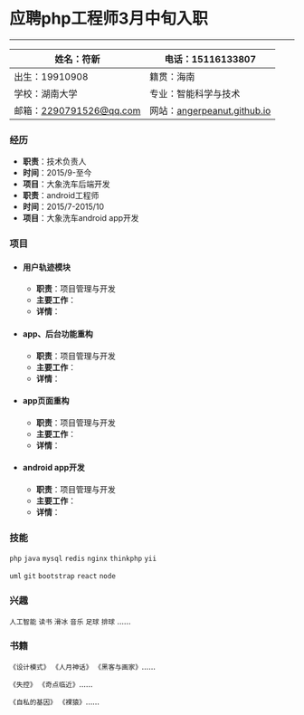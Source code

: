 # 应聘php工程师3月中旬入职
---
|姓名：符新 | 电话：15116133807 |
|---|---|
|出生：19910908 |籍贯：海南|
|学校：湖南大学 |专业：智能科学与技术|
|邮箱：<2290791526@qq.com> |网站：[angerpeanut.github.io](http://angerpeanut.github.io/)|


### 经历

- **职责**：技术负责人
- **时间**：2015/9-至今
- **项目**：大象洗车后端开发
- **职责**：android工程师
- **时间**：2015/7-2015/10
- **项目**：大象洗车android app开发

### 项目
- #### 用户轨迹模块
  - **职责**：项目管理与开发
  - **主要工作**：
  - **详情**：
- #### app、后台功能重构
  - **职责**：项目管理与开发
  - **主要工作**：
  - **详情**：
- #### app页面重构
  - **职责**：项目管理与开发
  - **主要工作**：
  - **详情**：
- #### android app开发
  - **职责**：项目管理与开发
  - **主要工作**：
  - **详情**：

### 技能
```php``` ```java``` ```mysql``` ```redis``` ```nginx``` ```thinkphp``` ```yii```

```uml``` ```git``` ```bootstrap``` ```react``` ```node```

### 兴趣
```人工智能``` ```读书``` ```滑冰``` ```音乐``` ```足球``` ```排球``` ……

### 书籍
```《设计模式》``` ```《人月神话》``` ```《黑客与画家》```……

```《失控》``` ```《奇点临近》```……

```《自私的基因》``` ```《裸猿》```……

